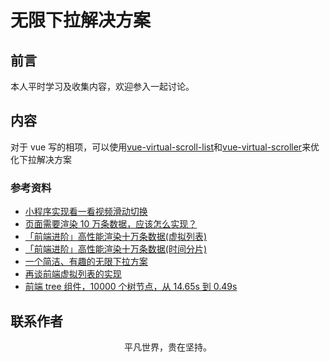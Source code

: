# 无限下拉解决方案

## 前言

本人平时学习及收集内容，欢迎参入一起讨论。

## 内容

对于 vue 写的相项，可以使用[vue-virtual-scroll-list](https://github.com/tangbc/vue-virtual-scroll-list)和[vue-virtual-scroller](https://github.com/Akryum/vue-virtual-scroller)来优化下拉解决方案

### 参考资料

- [小程序实现看一看视频滑动切换](https://www.zhihu.com/people/huang-qiong-50-1/posts)
- [页面需要渲染 10 万条数据，应该怎么实现？](https://www.cnblogs.com/ldld/p/11028179.html)
- [「前端进阶」高性能渲染十万条数据(虚拟列表)](https://juejin.im/post/5db684ddf265da4d495c40e5)
- [「前端进阶」高性能渲染十万条数据(时间分片)](https://juejin.im/post/5d76f469f265da039a28aff7)
- [一个简洁、有趣的无限下拉方案](https://juejin.im/post/5de5baf2518825235b095cbe)
- [再谈前端虚拟列表的实现](https://zhuanlan.zhihu.com/p/34585166)
- [前端 tree 组件，10000 个树节点，从 14.65s 到 0.49s](https://zhuanlan.zhihu.com/p/55528376)

## 联系作者

<div align="center">
    <p>
        平凡世界，贵在坚持。
    </p>
    <img :src="$withBase('/about/contact.png')" />
</div>
